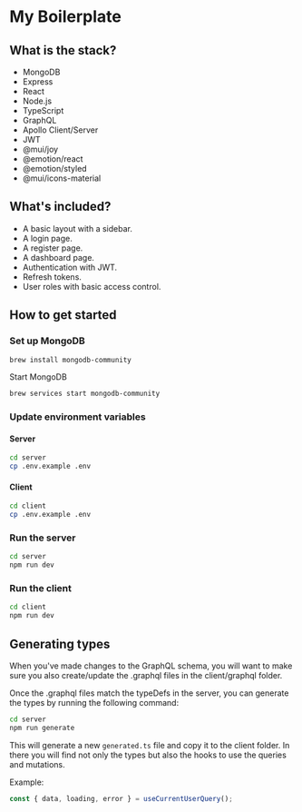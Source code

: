 # My Boilerplate

## What is the stack?
 - MongoDB
 - Express
 - React
 - Node.js
 - TypeScript
 - GraphQL
 - Apollo Client/Server
 - JWT
 - @mui/joy
 - @emotion/react
 - @emotion/styled
 - @mui/icons-material

## What's included?
 - A basic layout with a sidebar.
 - A login page.
 - A register page.
 - A dashboard page.
 - Authentication with JWT.
 - Refresh tokens.
 - User roles with basic access control.

## How to get started

### Set up MongoDB

```bash
brew install mongodb-community
```

Start MongoDB

```bash
brew services start mongodb-community
```

### Update environment variables

#### Server

```bash
cd server
cp .env.example .env
```

#### Client

```bash
cd client
cp .env.example .env
```


### Run the server

```bash
cd server
npm run dev
```

### Run the client

```bash
cd client
npm run dev
```

## Generating types

When you've made changes to the GraphQL schema, you will want to make sure you also create/update the .graphql files in the client/graphql folder.

Once the .graphql files match the typeDefs in the server, you can generate the types by running the following command:

```bash
cd server
npm run generate
```
This will generate a new `generated.ts` file and copy it to the client folder. In there you will find not only the types but also the hooks to use the queries and mutations.

Example:

```ts
const { data, loading, error } = useCurrentUserQuery();
```





